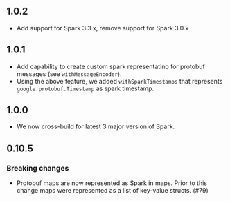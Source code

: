 ## 1.0.2

* Add support for Spark 3.3.x, remove support for Spark 3.0.x

## 1.0.1
* Add capability to create custom spark representatino for protobuf messages (see `withMessageEncoder`).
* Using the above feature, we added `withSparkTimestamps` that represents `google.protobuf.Timestamp` as spark timestamp.

## 1.0.0

* We now cross-build for latest 3 major version of Spark.

## 0.10.5

### Breaking changes
* Protobuf maps are now represented as Spark in maps. Prior to this change
  maps were represented as a list of key-value structs. (#79)

